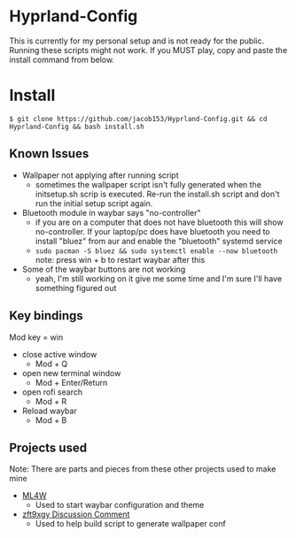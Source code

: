 # Hyprland-Config
This is currently for my personal setup and is not ready for the public. Running these scripts might not work. If you MUST play, copy and paste the install command from below.


# Install

    $ git clone https://github.com/jacob153/Hyprland-Config.git && cd Hyprland-Config && bash install.sh

## Known Issues
- Wallpaper not applying after running script
	- sometimes the wallpaper script isn't fully generated when the initsetup.sh scrip is executed. Re-run the install.sh script and don't run the initial setup script again.
- Bluetooth module in waybar says "no-controller"
	- if you are on a computer that does not have bluetooth this will show no-controller. If your laptop/pc does have bluetooth you need to install "bluez" from aur and enable the "bluetooth" systemd service
	- `sudo pacman -S bluez && sudo systemctl enable --now bluetooth` note: press win + b to restart waybar after this
- Some of the waybar buttons are not working
	- yeah, I'm still working on it give me some time and I'm sure I'll have something figured out


## Key bindings

Mod key = win

- close active window
	- Mod + Q
- open new terminal window
	- Mod + Enter/Return
- open rofi search
	- Mod + R
- Reload waybar
	- Mod + B

## Projects used

Note: There are parts and pieces from these other projects used to make mine

 - [ML4W](https://gitlab.com/stephan-raabe/dotfiles)
	 - Used to start waybar configuration and theme
- [zft9xgy Discussion Comment](https://github.com/hyprwm/hyprpaper/issues/108#issue-1996375016)
	- Used to help build script to generate wallpaper conf

